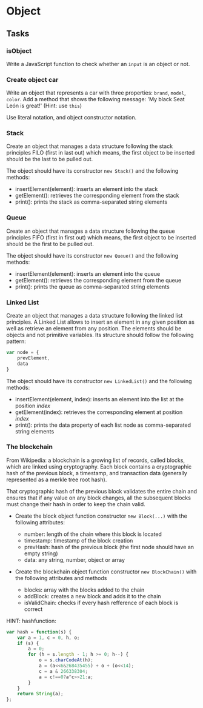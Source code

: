 # Object

## Tasks

### isObject

Write a JavaScript function to check whether an `input` is an object or not.

### Create object car

Write an object that represents a car with three properties: `brand`, `model`, `color`. Add a method that shows the following message: 'My black Seat León is great!' (Hint: use `this`)

Use literal notation, and object constructor notation.

### Stack

Create an object that manages a data structure following the stack principles FILO (first in last out) which means, the first object to be inserted should be the last to be pulled out.

The object should have its constructor `new Stack()` and the following methods:
* insertElement(element): inserts an element into the stack
* getElement(): retrieves the corresponding element from the stack
* print(): prints the stack as comma-separated string elements 


### Queue

Create an object that manages a data structure following the queue principles FIFO (first in first out) which means, the first object to be inserted should be the first to be pulled out.

The object should have its constructor `new Queue()` and the following methods:
* insertElement(element): inserts an element into the queue
* getElement(): retrieves the corresponding element from the queue
* print(): prints the queue as comma-separated string elements 


### Linked List

Create an object that manages a data structure following the linked list principles. A Linked List allows to insert an element in any given position as well as retrieve an element from any position.
The elements should be objects and not primitive variables. Its structure should follow the following pattern:
```js
var node = {
    prevElement,
    data
}
```

The object should have its constructor `new LinkedList()` and the following methods:
* insertElement(element, index): inserts an element into the list at the position *index*
* getElement(index): retrieves the corresponding element at position *index*
* print(): prints the data property of each list node as comma-separated string elements 


### The blockchain

From Wikipedia: a blockchain is a growing list of records, called blocks, which are linked using cryptography. Each block contains a cryptographic hash of the previous block, a timestamp, and transaction data (generally represented as a merkle tree root hash).

That cryptographic hash of the previous block validates the entire chain and ensures that if any value on any block changes, all the subsequent blocks must change their hash in order to keep the chain valid.

* Create the block object function constructor `new Block(...)` with the following attributes: 
    * number: length of the chain where this block is located
    * timestamp: timestamp of the block creation
    * prevHash: hash of the previous block (the first node should have an empty string)
    * data: any string, number, object or array

* Create the blockchain object function constructor `new BlockChain()` with the following attributes and methods
    * blocks: array with the blocks added to the chain
    * addBlock: creates a new block and adds it to the chain
    * isValidChain: checks if every hash refference of each block is correct

HINT: hashfunction: 
```js
var hash = function(s) {
    var a = 1, c = 0, h, o;
    if (s) {
        a = 0;
        for (h = s.length - 1; h >= 0; h--) {
            o = s.charCodeAt(h);
            a = (a<<6&268435455) + o + (o<<14);
            c = a & 266338304;
            a = c!==0?a^c>>21:a;
        }
    }
    return String(a);
};
```
